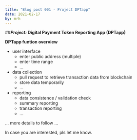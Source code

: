 ```yaml
---
title: "Blog post 001 - Project DPTapp"
date: 2021-02-17
by: mrh
---
```

##**_Project:_ Digital Payment Token Reporting App (DPTapp)**

**DPTapp funtion overview**
*  user interface
   *  enter public address (multiple)
   *  enter time range 
   *  ...
*  data collection
   *  pull request to retrieve transaction data from blockchain
   *  store data temporarily
   *  ...
*  reporting
   *  data consistence / validation check
   *  summary reporting
   *  transaction reporting
   *  ...
   
... more details to follow ...

In case you are interested, pls let me know.
